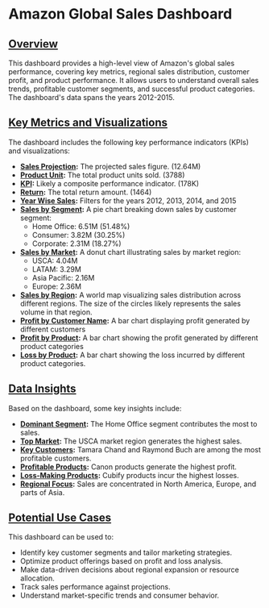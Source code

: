 # Amazon Global Sales Dashboard

## [Overview](pplx://action/followup)

This dashboard provides a high-level view of Amazon's global sales performance, covering key metrics, regional sales distribution, customer profit, and product performance. It allows users to understand overall sales trends, profitable customer segments, and successful product categories.  The dashboard's data spans the years 2012-2015.

## [Key Metrics and Visualizations](pplx://action/followup)

The dashboard includes the following key performance indicators (KPIs) and visualizations:

*   **[Sales Projection](pplx://action/followup):** The projected sales figure. (12.64M)
*   **[Product Unit](pplx://action/followup):** The total product units sold. (3788)
*   **[KPI](pplx://action/followup):**  Likely a composite performance indicator. (178K)
*   **[Return](pplx://action/followup):**  The total return amount. (1464)
*   **[Year Wise Sales](pplx://action/followup):** Filters for the years 2012, 2013, 2014, and 2015
*   **[Sales by Segment](pplx://action/followup):** A pie chart breaking down sales by customer segment:
    *   Home Office: 6.51M (51.48%)
    *   Consumer: 3.82M (30.25%)
    *   Corporate: 2.31M (18.27%)
*   **[Sales by Market](pplx://action/followup):** A donut chart illustrating sales by market region:
    *   USCA: 4.04M 
    *   LATAM: 3.29M
    *   Asia Pacific: 2.16M
    *   Europe: 2.36M
*   **[Sales by Region](pplx://action/followup):** A world map visualizing sales distribution across different regions. The size of the circles likely represents the sales volume in that region.
*   **[Profit by Customer Name](pplx://action/followup):** A bar chart displaying profit generated by different customers
*   **[Profit by Product](pplx://action/followup):** A bar chart showing the profit generated by different product categories
*   **[Loss by Product](pplx://action/followup):** A bar chart showing the loss incurred by different product categories.

## [Data Insights](pplx://action/followup)

Based on the dashboard, some key insights include:

*   **[Dominant Segment](pplx://action/followup):** The Home Office segment contributes the most to sales.
*   **[Top Market](pplx://action/followup):** The USCA market region generates the highest sales.
*   **[Key Customers](pplx://action/followup):** Tamara Chand and Raymond Buch are among the most profitable customers.
*   **[Profitable Products](pplx://action/followup):** Canon products generate the highest profit.
*   **[Loss-Making Products](pplx://action/followup):** Cubify products incur the highest losses.
*   **[Regional Focus](pplx://action/followup):**  Sales are concentrated in North America, Europe, and parts of Asia.

## [Potential Use Cases](pplx://action/followup)

This dashboard can be used to:

*   Identify key customer segments and tailor marketing strategies.
*   Optimize product offerings based on profit and loss analysis.
*   Make data-driven decisions about regional expansion or resource allocation.
*   Track sales performance against projections.
*   Understand market-specific trends and consumer behavior.

